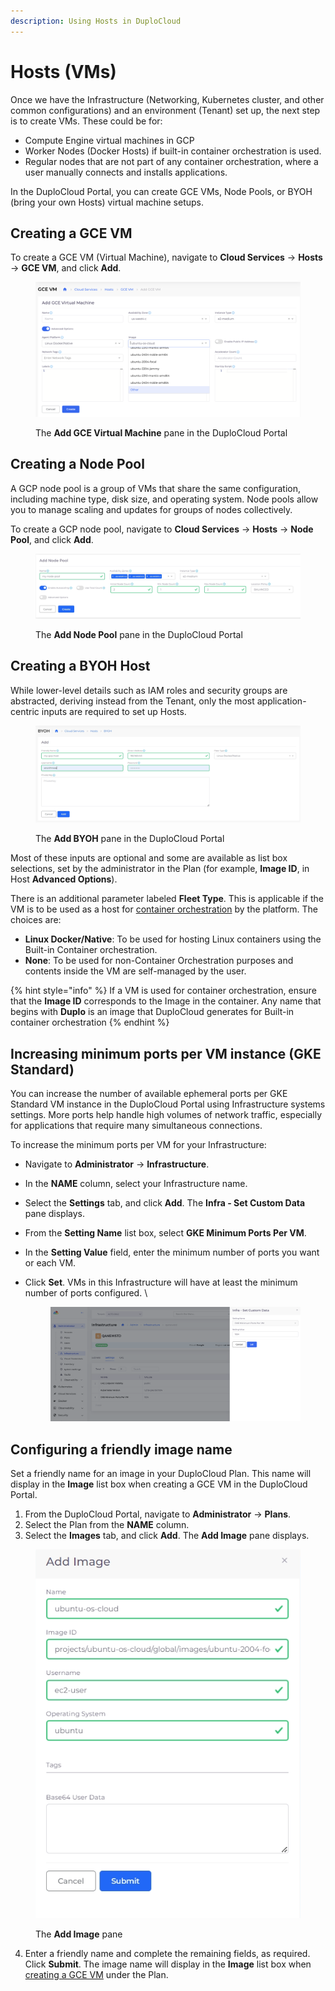 ```yaml
---
description: Using Hosts in DuploCloud
---
```


# Hosts (VMs)

Once we have the Infrastructure (Networking, Kubernetes cluster, and other common configurations) and an environment (Tenant) set up, the next step is to create VMs. These could be for:

* Compute Engine virtual machines in GCP
* Worker Nodes (Docker Hosts) if built-in container orchestration is used.
* Regular nodes that are not part of any container orchestration, where a user manually connects and installs applications.&#x20;

In the DuploCloud Portal, you can create GCE VMs, Node Pools, or BYOH (bring your own Hosts) virtual machine setups.

## Creating a GCE VM

To create a GCE VM (Virtual Machine), navigate to **Cloud Services** -> **Hosts** ->  **GCE VM**, and click **Add**.

<figure><img src="../../.gitbook/assets/New GCP VM.png" alt=""><figcaption><p>The <strong>Add GCE Virtual Machine</strong> pane in the DuploCloud Portal</p></figcaption></figure>

## Creating a Node Pool

A GCP node pool is a group of VMs that share the same configuration, including machine type, disk size, and operating system. Node pools allow you to manage scaling and updates for groups of nodes collectively.

To create a GCP node pool, navigate to **Cloud Services** -> **Hosts** ->  **Node Pool**, and click **Add**.

<figure><img src="../../.gitbook/assets/node pool.png" alt=""><figcaption><p>The <strong>Add Node Pool</strong> pane in the DuploCloud Portal</p></figcaption></figure>

## Creating a BYOH Host

While lower-level details such as IAM roles and security groups are abstracted, deriving instead from the Tenant, only the most application-centric inputs are required to set up Hosts.&#x20;

<figure><img src="../../.gitbook/assets/screenshot-qa-gcp_duplocloud_net-2024_09_22-18_30_09.png" alt=""><figcaption><p>The <strong>Add BYOH</strong> pane in the DuploCloud Portal</p></figcaption></figure>

Most of these inputs are optional and some are available as list box selections, set by the administrator in the Plan (for example, **Image ID**, in Host **Advanced Options**).&#x20;

There is an additional parameter labeled **Fleet Type**. This is applicable if the VM is to be used as a host for [container orchestration](../container-deployments/container-orchestrators.md) by the platform. The choices are:

* **Linux Docker/Native**: To be used for hosting Linux containers using the Built-in Container orchestration.      &#x20;
* **None**: To be used for non-Container Orchestration purposes and contents inside the VM are self-managed by the user.

{% hint style="info" %}
If a VM is used for container orchestration, ensure that the **Image ID** corresponds to the Image in the container. Any name that begins with **Duplo** is an image that DuploCloud generates for Built-in container orchestration &#x20;
{% endhint %}

## Increasing minimum ports per VM instance (GKE Standard)

You can increase the number of available ephemeral ports per GKE Standard VM instance in the DuploCloud Portal using Infrastructure systems settings. More ports help handle high volumes of network traffic, especially for applications that require many simultaneous connections.

To increase the minimum ports per VM for your Infrastructure:&#x20;

* Navigate to **Administrator** -> **Infrastructure**.
* In the **NAME** column, select your Infrastructure name.&#x20;
* Select the **Settings** tab, and click **Add**. The **Infra - Set Custom Data** pane displays.
* From the **Setting Name** list box, select **GKE Minimum Ports Per VM**.&#x20;
* In the **Setting Value** field, enter the minimum number of ports you want or each VM.&#x20;
*   Click **Set**. VMs in this Infrastructure will have at least the minimum number of ports configured. \


    <figure><img src="../../.gitbook/assets/minimum ports per VM.png" alt=""><figcaption></figcaption></figure>

## Configuring a friendly image name

Set a friendly name for an image in your DuploCloud Plan. This name will display in the **Image** list box when creating a GCE VM in the DuploCloud Portal.

1. From the DuploCloud Portal, navigate to **Administrator** -> **Plans**.&#x20;
2. Select the Plan from the **NAME** column.&#x20;
3. Select the **Images** tab, and click **Add**. The **Add Image** pane displays.

<div align="left">

<figure><img src="../../.gitbook/assets/add image.png" alt=""><figcaption><p>The <strong>Add Image</strong> pane</p></figcaption></figure>

</div>

4. Enter a friendly name and complete the remaining fields, as required. Click **Submit**. The image name will display in the **Image** list box when [creating a GCE VM](hosts-vms.md#gce-vm) under the Plan.&#x20;
